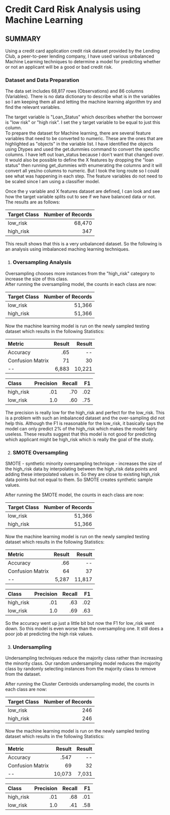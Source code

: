 # Credit Card Risk Analysis using Machine Learning
## SUMMARY
Using a credit card application credit risk dataset provided by the Lending Club, a peer-to-peer lending company, I have used various unbalanced Machine Learning techniques to determine
a model for predicting whether or not an applicant will be a good or bad credit risk.

### Dataset and Data Preparation
The data set includes 68,817 rows (Observations) and 86 columns (Variables).  There is no data dictionary to describe what is in the variables so I am keeping them all and letting the machine learning algorithm try and find the relevant variables.  

The target variable is "Loan_Status" which describes whether the borrower is "low risk" or "high risk".  I set the y target variable to be equal to just this column.  
To prepare the dataset for Machine learning, there are several feature variables that need to be converted to numeric. These are the ones that are highlighted as "objects" in the variable list.  I have identified the objects using Dtypes and used the get.dummies command to convert the specific columns.  I have left out loan_status because I don't want that changed over.  It would also be possible to define the X features by dropping the "loan status" then running get_dummies with enumerating the columns and it will convert all yes/no columns to numeric.  But I took the long route so I could see what was happening in each step.  The feature variables do not need to be scaled since I am using a classifier model.  

Once the y variable and X features dataset are defined, I can look and see how the target variable splits out to see if we have balanced data or not.  The results are as follows:

|Target Class|Number of Records|
| :---   |----:|
|low_risk | 68,470|
|high_risk| 347|

This result shows that this is a very unbalanced dataset.  So the following is an analysis using imbalanced maching learning techniques.

1. ### Oversampling Analysis

Oversampling chooses more instances from the "high_risk" category to increase the size of this class.  
After running the oversampling model, the counts in each class are now:


|Target Class|Number of Records|
| :---   |----:|
|low_risk | 51,366|
|high_risk| 51,366|

Now the machine learning model is run on the newly sampled testing dataset which results in the following Statistics:

|Metric|Result|Result|
| :---   |----:|----:|
|Accuracy | .65|--|
|Confusion Matrix| 71|30|
|--|6,883|10,221|


|Class|Precision|Recall|F1|
| :---   |----:|----:|----:|
|high_risk|.01|.70|.02|
|low_risk|1.0|.60|.75|

The precision is really low for the high_risk and perfect for the low_risk.  This is a problem with such an imbalanced dataset and the over-sampling did not help this.  Although the F1 is reasonable for the low_risk, it basically says the model can only predict 2% of the high_risk which makes the model fairly useless.  These results suggest that this model is not good for predicting which applicant might be high_risk which is really the goal of the study.

2. ### SMOTE Oversampling

SMOTE - synthetic minority oversampling technique - increases the size of the high_risk data by interpolating between the high_risk data points and adding these interpolated values in.  So they are close to existing high_risk data points but not equal to them.  So SMOTE creates synthetic sample values. 

After running the SMOTE model, the counts in each class are now:


|Target Class|Number of Records|
| :---   |----:|
|low_risk | 51,366|
|high_risk| 51,366|

Now the machine learning model is run on the newly sampled testing dataset which results in the following Statistics:

|Metric|Result|Result|
| :---   |----:|----:|
|Accuracy | .66|--|
|Confusion Matrix| 64|37|
|--|5,287|11,817|


|Class|Precision|Recall|F1|
| :---   |----:|----:|----:|
|high_risk|.01|.63|.02|
|low_risk|1.0|.69|.63|

So the accuracy went up just a little bit but now the F1 for low_risk went down.  So this model is even worse than the oversampling one.  It still does a poor job at predicting the high risk values.

3.  ### Undersampling

Undersampling techniques reduce the majority class rather than increasing the minority class.  Our random undersampling model reduces the majority class by randomly selecting instances from the majority class to remove from the dataset.  

After running the Cluster Centroids undersampling model, the counts in each class are now:


|Target Class|Number of Records|
| :---   |----:|
|low_risk | 246|
|high_risk| 246|

Now the machine learning model is run on the newly sampled testing dataset which results in the following Statistics:

|Metric|Result|Result|
| :---   |----:|----:|
|Accuracy | .547|--|
|Confusion Matrix| 69|32|
|--|10,073|7,031|


|Class|Precision|Recall|F1|
| :---   |----:|----:|----:|
|high_risk|.01|.68|.01|
|low_risk|1.0|.41|.58|




